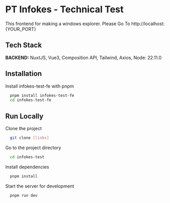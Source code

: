 
# PT Infokes - Technical Test

This frontend for making a windows explorer.
Please Go To http://localhost:{YOUR_PORT}


## Tech Stack

**BACKEND:** NuxtJS, Vue3, Composition API, Tailwind, Axios, Node: 22.11.0


## Installation

Install infokes-test-fe with pnpm

```bash
  pnpm install infokes-test-fe
  cd infokes-test-fe
```
    
## Run Locally

Clone the project

```bash
  git clone [links]
```

Go to the project directory

```bash
  cd infokes-test
```

Install dependencies

```bash
  pnpm install
```

Start the server for development

```bash
  pnpm run dev
```


